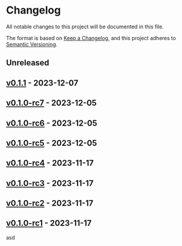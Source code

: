 # Changelog

All notable changes to this project will be documented in this file.

The format is based on [Keep a Changelog](https://keepachangelog.com/en/1.0.0/),
and this project adheres to [Semantic Versioning](https://semver.org/spec/v2.0.0.html).

## Unreleased

## [v0.1.1](https://github.com/sharmashobhit/simgen-ssg/releases/tag/v0.1.1) - 2023-12-07

## [v0.1.0-rc7](https://github.com/sharmashobhit/simgen-ssg/releases/tag/v0.1.0-rc7) - 2023-12-05

## [v0.1.0-rc6](https://github.com/sharmashobhit/simgen-ssg/releases/tag/v0.1.0-rc6) - 2023-12-05

## [v0.1.0-rc5](https://github.com/sharmashobhit/simgen-ssg/releases/tag/v0.1.0-rc5) - 2023-12-05

## [v0.1.0-rc4](https://github.com/sharmashobhit/simgen-ssg/releases/tag/v0.1.0-rc4) - 2023-11-17

## [v0.1.0-rc3](https://github.com/sharmashobhit/simgen-ssg/releases/tag/v0.1.0-rc3) - 2023-11-17

## [v0.1.0-rc2](https://github.com/sharmashobhit/simgen-ssg/releases/tag/v0.1.0-rc2) - 2023-11-17

## [v0.1.0-rc1](https://github.com/sharmashobhit/simgen-ssg/releases/tag/v0.1.0-rc1) - 2023-11-17

asd
